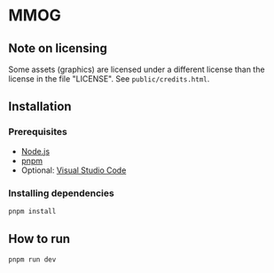 # MMOG

## Note on licensing

Some assets (graphics) are licensed under a different license than the license in the file "LICENSE".
See `public/credits.html`.

## Installation

### Prerequisites

- [Node.js](https://nodejs.org)
- [pnpm](https://pnpm.io/installation#using-corepack)
- Optional: [Visual Studio Code](https://code.visualstudio.com/)

### Installing dependencies

```sh
pnpm install
```

## How to run

```sh
pnpm run dev
```
